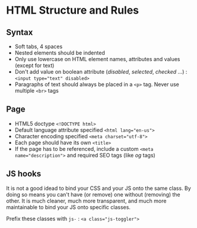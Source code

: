 # HTML Structure and Rules

## Syntax

- Soft tabs, 4 spaces
- Nested elements should be indented
- Only use lowercase on HTML element names, attributes and values (except for text)
- Don't add value on boolean attribute (_disabled_, _selected_, _checked_ ...) : `<input type="text" disabled>`
- Paragraphs of text should always be placed in a `<p>` tag. Never use multiple `<br>` tags

## Page

- HTML5 doctype `<!DOCTYPE html>`
- Default language attribute specified `<html lang="en-us">`
- Character encoding specified `<meta charset="utf-8">`
- Each page should have its own `<title>`
- If the page has to be referenced, include a custom `<meta name="description">` and required SEO tags (like _og_ tags)

## JS hooks

It is not a good idead to bind your CSS and your JS onto the same class. By doing so means you can't have (or remove) one without (removing) the other. It is much cleaner, much more transparent, and much more maintainable to bind your JS onto specific classes.

Prefix these classes with `js-` : `<a class="js-toggler">`
